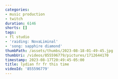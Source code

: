 ```yaml
---
categories:
- music production
- twitch
duration: 6146
shorts: []
tags:
- fl studio
- 'raiding: NovaLiminal'
- 'song: sapphire diamond'
thumbPath: /assets/thumbs/2023-08-18-01-49-45.jpg
thumbUri: /videos/855596779/pictures/1712644170
timestamp: 2023-08-17T20:49:45-05:00
title: lydian fr fr this time
videoId: '855596779'
---
```

